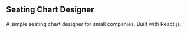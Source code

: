 Seating Chart Designer
---

A simple seating chart designer for small companies. Built with React.js.
